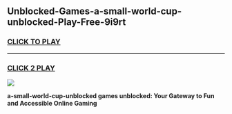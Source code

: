 
## Unblocked-Games-a-small-world-cup-unblocked-Play-Free-9i9rt
<h3>
<a href="https://premium76.site?title=a-small-world-cup-unblocked&ref=10A">CLICK TO PLAY</a></h3>
<hr>

<h3>
<a href="https://premium76.site?title=a-small-world-cup-unblocked&ref=10A">CLICK 2 PLAY</a>
  
</h3>

<a href="https://premium76.site?title=a-small-world-cup-unblocked&ref=10A"><img src="https://clearcache.store/games.png"></a>


**a-small-world-cup-unblocked games unblocked: Your Gateway to Fun and Accessible Online Gaming**
